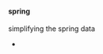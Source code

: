 
#### spring

simplifying the spring data
 - [](http://www.baeldung.com/2011/12/08/simplifying-the-data-access-layer-with-spring-and-java-generics/)
